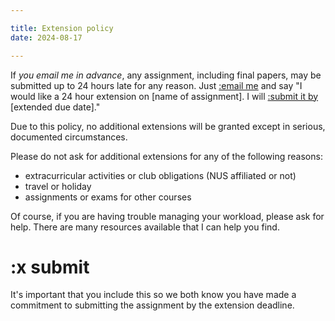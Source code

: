 ```yaml
---

title: Extension policy
date: 2024-08-17

---
```


If _you email me in advance_, any assignment, including final papers, may be submitted up to 24 hours late for any reason. Just [:email me](../policies/tech-guidelines#course-email) and say "I would like a 24 hour extension on [name of assignment]. I will [:submit it by](#x-submit) [extended due date]."

Due to this policy, no additional extensions will be granted except in serious, documented circumstances.

Please do not ask for additional extensions for any of the following reasons:

- extracurricular activities or club obligations (NUS affiliated or not)
- travel or holiday
- assignments or exams for other courses

Of course, if you are having trouble managing your workload, please ask for help. There are many resources available that I can help you find.

# :x submit

It's important that you include this so we both know you have made a commitment to submitting the assignment by the extension deadline.
